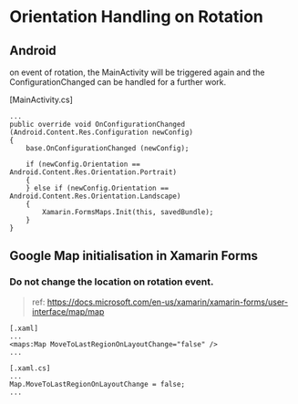 # Orientation Handling on Rotation

## Android

on event of rotation, the MainActivity will be triggered again and the ConfigurationChanged can be handled for a further work.

[MainActivity.cs]
```
...
public override void OnConfigurationChanged (Android.Content.Res.Configuration newConfig)
{
    base.OnConfigurationChanged (newConfig);

    if (newConfig.Orientation == Android.Content.Res.Orientation.Portrait) 
    {
    } else if (newConfig.Orientation == Android.Content.Res.Orientation.Landscape) 
    {
        Xamarin.FormsMaps.Init(this, savedBundle);
    }
}
```

## Google Map initialisation in Xamarin Forms
### Do not change the location on rotation event.
> ref: https://docs.microsoft.com/en-us/xamarin/xamarin-forms/user-interface/map/map
```
[.xaml]
...
<maps:Map MoveToLastRegionOnLayoutChange="false" />
...

[.xaml.cs]
...
Map.MoveToLastRegionOnLayoutChange = false;
...
```
